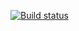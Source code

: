 [![Build status](https://ci.appveyor.com/api/projects/status/r5pv3k207fga4myx?svg=true)](https://ci.appveyor.com/project/EvgeniyaSelivanova/6-aqa-homework-6-1)